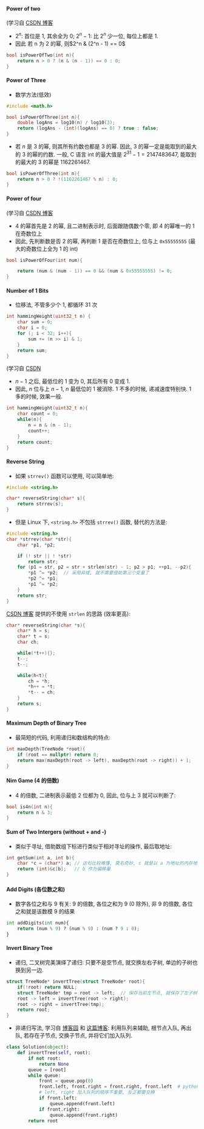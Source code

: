 #### Power of two

(学习自 [CSDN 博客](http://blog.csdn.net/x_i_y_u_e/article/details/50507281)

- $2^n$: 首位是 1, 其余全为 0; $2^n - 1$: 比 $2^n$ 少一位, 每位上都是 1.
- 因此 若 n 为 2 的幂, 则$2^n & (2^n - 1) == 0$

```c
bool isPowerOfTwo(int n){
    return n > 0 ? (n & (n - 1)) == 0 : 0;
}
```

#### Power of Three

- 数学方法(低效)

```c
#include <math.h>

bool isPowerOfThree(int n){
    double logAns = log10(n) / log10(3);
    return (logAns - (int)(logAns) == 0) ? true : false;
}
```

- 若 $n$ 是 3 的幂, 则其所有约数也都是 3 的幂. 因此, 3 的幂一定是能取到的最大的 3 的幂的约数. 一般, C 语言 int 的最大值是 $2^31 - 1 = 2147483647$, 能取到的最大的 3 的幂是 1162261467.

```c
bool isPowerOfThree(int n){
    return n > 0 ? !(1162261467 % n) : 0;
}
```

#### Power of four

(学习自 [CSDN 博客](http://blog.csdn.net/x_i_y_u_e/article/details/50507281)

- 4 的幂首先是 2 的幂, 且二进制表示时, 后面跟随偶数个零, 即 4 的幂唯一的 1 在奇数位上
- 因此, 先判断数是否 2 的幂, 再判断 1 是否在奇数位上, 位与上 `0x55555555` (最大的奇数位上全为 1 的 int)

```c
bool isPowerOfFour(int num){

    return (num & (num - 1)) == 0 && (num & 0x55555555) != 0;
}
```

#### Number of 1 Bits

- 位移法, 不管多少个 1, 都循环 31 次

```c
int hammingWeight(uint32_t n) {
    char sum = 0;
    char i = 0;
    for (; i < 32; i++){
        sum += (n >> i) & 1;
    }
    return sum;
}
```

(学习自 [CSDN](http://blog.csdn.net/zzc8265020/article/details/46524199)

- $n - 1$ 之后, 最低位的 1 变为 0, 其后所有 0 变成 1.
- 因此, $n$ 位与上 $n - 1$, $n$ 最低位的 1 被消除. 1 不多的时候, 递减速度特别快. 1 多的时候, 效果一般.

```c
int hammingWeight(uint32_t n){
    char count = 0;
    while(n){
        n = n & (n - 1);
        count++;
    }
    return count;
}
```

#### Reverse String

- 如果 `strrev()` 函数可以使用, 可以简单地:

```c
#include <string.h>

char* reverseString(char* s){
    return strrev(s);
}
```

- 但是 Linux 下, `<string.h>` 不包括 `strrev()` 函数, 替代的方法是:

```c
#include <string.h>
char *strrev(char *str){
    char *p1, *p2;

    if (! str || ! *str)
        return str;
    for (p1 = str, p2 = str + strlen(str) - 1; p2 > p1; ++p1, --p2){
        *p1 ^= *p2;  // 采用异或, 就不需要借助第三个变量了
        *p2 ^= *p1;
        *p1 ^= *p2;
    }
    return str;
}
```

[CSDN 博客](http://blog.csdn.net/turingo/article/details/8124432) 提供的不使用 `strlen` 的思路 (效率更高):

```c
char* reverseString(char *s){
    char* h = s;
    char* t = s;
    char ch;

    while(*t++){};
    t--;
    t--;

    while(h<t){
        ch = *h;
        *h++ = *t;
        *t-- = ch;
    }
    return s;
}
```

#### Maximum Depth of Binary Tree

- 最简短的代码, 利用递归和数结构的特点:

```cpp
int maxDepth(TreeNode *root){
    if (root == nullptr) return 0;
    return max(maxDepth(root -> left), maxDepth(root -> right)) + 1;
}
```

#### Nim Game (4 的倍数)

- 4 的倍数, 二进制表示最低 2 位都为 0, 因此, 位与上 3 就可以判断了:

```c
bool is4n(int n){
    return n & 3;
}
```

#### Sum of Two Intergers (without + and -)

- 类似于寻址, 借助数组下标进行类似于相对寻址的操作, 最后取地址:

```c
int getSum(int a, int b){
    char *c = (char*) a; // 这句比较难懂, 莫名奇妙, c 就是以 a 为地址的内存地址
    return (int)&c[b];   // b 作为偏移量
}
```

#### Add Digits (各位数之和)

- 数字各位之和与 9 有关: 9 的倍数, 各位之和为 9 (0 除外), 非 9 的倍数, 各位之和就是该数模 9 的结果

```python
int addDigits(int num){
    return (num % 9) ? (num % 9) : (num ? 9 : 0);
}
```

#### Invert Binary Tree

- 递归, 二叉树完美演绎了递归: 只要不是空节点, 就交换左右子树, 单边的子树也换到另一边.

```c
struct TreeNode* invertTree(struct TreeNode* root){
    if(!root) return NULL;
    struct TreeNode* tmp = root -> left;  // 保存当前左节点, 就保存了左子树
    root -> left = invertTree(root -> right);
    root -> right = invertTree(tmp);
    return root;
}
```

- 非递归写法, 学习自 [博客园](http://www.cnblogs.com/grandyang/p/4572877.html) 和 [这篇博客](http://bookshadow.com/weblog/2015/06/12/leetcode-invert-binary-tree/): 利用队列来辅助, 根节点入队, 再出队, 若存在子节点, 交换子节点, 并将它们加入队列.

```python
class Solution(object):
    def invertTree(self, root):
        if not root:
            return None
        queue = [root]
        while queue:
            front = queue.pop(0)
            front.left, front.right = front.right, front.left  # python 的易用之处
            # left, right 加入队列的顺序不重要, 反正都要交换
            if front.left:
                queue.append(front.left)
            if front.right:
                queue.append(front.right)
        return root
```
